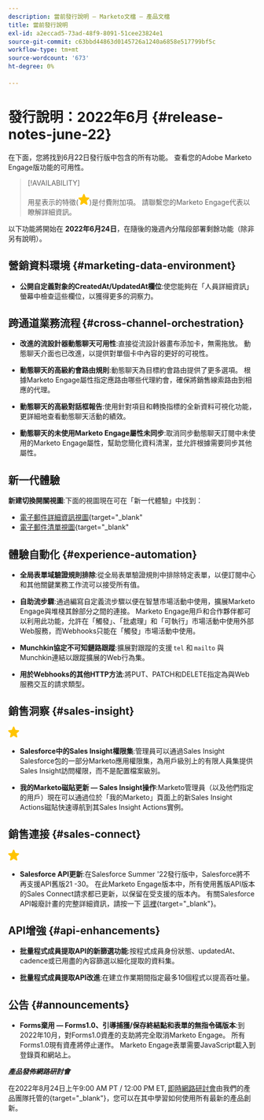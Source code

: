 ```yaml
---
description: 當前發行說明 — Marketo文檔 — 產品文檔
title: 當前發行說明
exl-id: a2eccad5-73ad-48f9-8091-51cee23824e1
source-git-commit: c63bbd44863d0145726a1240a6858e517799bf5c
workflow-type: tm+mt
source-wordcount: '673'
ht-degree: 0%

---
```


# 發行說明：2022年6月 {#release-notes-june-22}

在下面，您將找到6月22日發行版中包含的所有功能。 查看您的Adobe Marketo Engage版功能的可用性。

>[!AVAILABILITY]
>
>用星表示的特徵(![星](assets/yellow-star.png))是付費附加項。 請聯繫您的Marketo Engage代表以瞭解詳細資訊。

以下功能將開始在 **2022年6月24日**，在隨後的幾週內分階段部署剩餘功能（除非另有說明）。

## 營銷資料環境 {#marketing-data-environment}

* **公開自定義對象的CreatedAt/UpdatedAt欄位**:使您能夠在「人員詳細資訊」螢幕中檢查這些欄位，以獲得更多的洞察力。

## 跨通道業務流程 {#cross-channel-orchestration}

* **改進的流設計器動態聊天可用性**:直接從流設計器畫布添加卡，無需拖放。 動態聊天介面也已改進，以提供對單個卡中內容的更好的可視性。

* **動態聊天的高級約會路由規則**:動態聊天為目標約會路由提供了更多選項。 根據Marketo Engage屬性指定應路由哪些代理約會，確保將銷售線索路由到相應的代理。

* **動態聊天的高級對話框報告**:使用針對項目和轉換指標的全新資料可視化功能，更詳細地查看動態聊天活動的績效。

* **動態聊天的未使用Marketo Engage屬性未同步**:取消同步動態聊天訂閱中未使用的Marketo Engage屬性，幫助您簡化資料清潔，並允許根據需要同步其他屬性。

## 新一代體驗

**新建切換開關視圖**:下面的視圖現在可在「新一代體驗」中找到：

* [電子郵件詳細資訊視圖](/help/marketo/product-docs/marketo-engage-next-generation-experience/toggle-switch.md#email-details-view){target=&quot;_blank&quot;
* [電子郵件清單視圖](/help/marketo/product-docs/marketo-engage-next-generation-experience/toggle-switch.md#email-list-view){target=&quot;_blank&quot;

## 體驗自動化 {#experience-automation}

* **全局表單域驗證規則排除**:從全局表單驗證規則中排除特定表單，以便訂閱中心和其他關鍵業務工作流可以接受所有值。

* **自助流步驟**:通過編寫自定義流步驟以便在智慧市場活動中使用，擴展Marketo Engage與堆棧其餘部分之間的連接。 Marketo Engage用戶和合作夥伴都可以利用此功能，允許在「觸發」、「批處理」和「可執行」市場活動中使用外部Web服務，而Webhooks只能在「觸發」市場活動中使用。

* **Munchkin協定不可知鏈路跟蹤**:擴展對跟蹤的支援 `tel` 和 `mailto` 與Munchkin連結以跟蹤擴展的Web行為集。

* **用於Webhooks的其他HTTP方法**:將PUT、PATCH和DELETE指定為與Web服務交互的請求類型。

## 銷售洞察 {#sales-insight}

![（星號）](assets/yellow-star.png)

* **Salesforce中的Sales Insight權限集**:管理員可以通過Sales Insight Salesforce包的一部分Marketo應用權限集，為用戶級別上的有限人員集提供Sales Insight訪問權限，而不是配置檔案級別。

* **我的Marketo磁貼更新 — Sales Insight操作**:Marketo管理員（以及他們指定的用戶）現在可以通過位於「我的Marketo」頁面上的新Sales Insight Actions磁貼快速導航到其Sales Insight Actions實例。

## 銷售連接 {#sales-connect}

![（星號）](assets/yellow-star.png)

* **Salesforce API更新**:在Salesforce Summer &#39;22發行版中，Salesforce將不再支援API舊版21 -30。 在此Marketo Engage版本中，所有使用舊版API版本的Sales Connect請求都已更新，以保留在受支援的版本內。 有關Salesforce API報廢計畫的完整詳細資訊，請按一下 [這裡](https://help.salesforce.com/s/articleView?language=en_US&amp;type=1&amp;id=000354473){target=&quot;_blank&quot;}。

## API增強 {#api-enhancements}

* **批量程式成員提取API的新篩選功能**:按程式成員身份狀態、updatedAt、cadence或已用盡的內容篩選以細化提取的資料集。

* **批量程式成員提取API改進**:在建立作業期間指定最多10個程式以提高吞吐量。

## 公告 {#announcements}

* **Forms棄用 — Forms1.0、引導捕獲/保存終結點和表單的無指令碼版本**:到2022年10月，對Forms1.0資產的支助將完全取消Marketo Engage。 所有Forms1.0現有資產將停止運作。 Marketo Engage表單需要JavaScript載入到登錄頁和網站上。

**_產品發佈網路研討會_**

在2022年8月24日上午9:00 AM PT / 12:00 PM ET, [即時網路研討會](https://engage.marketo.com/2022_June_August_Release_Webinar_RegistrationPage.html)由我們的產品團隊托管的{target=&quot;_blank&quot;}，您可以在其中學習如何使用所有最新的產品創新。

